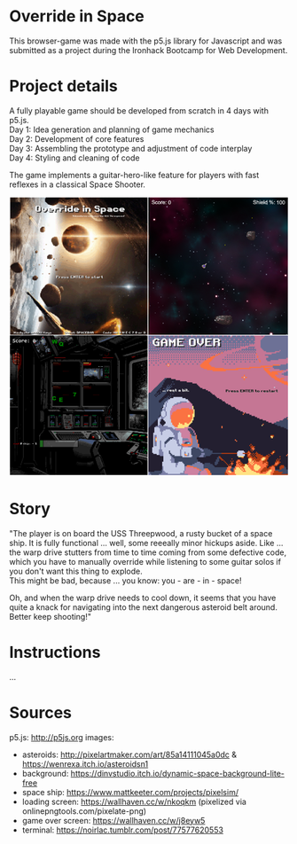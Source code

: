 # Override in Space

This browser-game was made with the p5.js library for Javascript and was submitted as a project during the Ironhack Bootcamp for Web Development.

# Project details

A fully playable game should be developed from scratch in 4 days with p5.js.\
Day 1: Idea generation and planning of game mechanics\
Day 2: Development of core features\
Day 3: Assembling the prototype and adjustment of code interplay\
Day 4: Styling and cleaning of code

The game implements a guitar-hero-like feature for players with fast reflexes in a classical Space Shooter.

![Screenshot of game in action](https://raw.githubusercontent.com/phpaul89/override-in-space/master/img/preview_all.png)

# Story

"The player is on board the USS Threepwood, a rusty bucket of a space ship. It is fully functional ... well, some reeeally minor hickups aside. Like ... the warp drive stutters from time to time coming from some defective code, which you have to manually override while listening to some guitar solos if you don't want this thing to explode.\
This might be bad, because ... you know: you - are - in - space!

Oh, and when the warp drive needs to cool down, it seems that you have quite a knack for navigating into the next dangerous asteroid belt around. Better keep shooting!"

# Instructions

...

# Sources

p5.js: http://p5js.org
images:

- asteroids: http://pixelartmaker.com/art/85a14111045a0dc & https://wenrexa.itch.io/asteroidsn1
- background: https://dinvstudio.itch.io/dynamic-space-background-lite-free
- space ship: https://www.mattkeeter.com/projects/pixelsim/
- loading screen: https://wallhaven.cc/w/nkoqkm (pixelized via onlinepngtools.com/pixelate-png)
- game over screen: https://wallhaven.cc/w/j8eyw5
- terminal: https://noirlac.tumblr.com/post/77577620553

